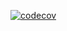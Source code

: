 [![codecov](https://codecov.io/gh/softdarom/qrcheck-google-auth/branch/develop/graph/badge.svg?token=X7M7CBKHSV)](https://codecov.io/gh/softdarom/qrcheck-google-auth)
